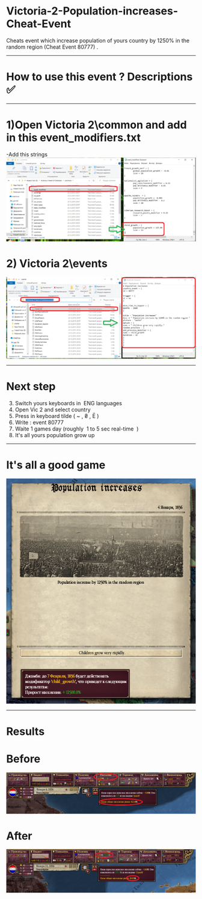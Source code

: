 # Victoria-2-Population-increases-Cheat-Event
Cheats event which increase population of yours country by 1250% in the random region (Cheat Event 80777) . 
____
# How to use this event ? Descriptions :white_check_mark:
____
# 1)Open Victoria 2\common and add in this event_modifiers.txt
-Add this strings 
![](screenshots/1.png)
# 2) Victoria 2\events 
![](screenshots/2.png)

____
# Next step 
3) Switch yours keyboards in  ENG languages 
4) Open Vic 2 and select country
5) Press in keyboard tilde ( ~ , ₴ , Ё )
6) Write : event 80777 
7) Waite 1 games day (roughly  1 to 5 sec real-time  )
8) It's all yours population grow up 

____
# It's all a good game
![](screenshots/event.png)
____
# Results 
# Before
![](screenshots/before.png)
# After 
![](screenshots/after.png)
